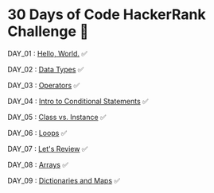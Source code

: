 # 30 Days of Code HackerRank Challenge 🎯

DAY_01 : [Hello, World.](https://www.hackerrank.com/challenges/30-hello-world/problem?isFullScreen=true)  ✅

DAY_02 : [Data Types](https://www.hackerrank.com/challenges/30-data-types/problem?isFullScreen=true)   ✅

DAY_03 : [Operators](https://www.hackerrank.com/challenges/30-operators/problem?isFullScreen=true)  ✅

DAY_04 : [Intro to Conditional Statements](https://www.hackerrank.com/challenges/30-conditional-statements/problem?isFullScreen=true)  ✅

DAY_05 : [Class vs. Instance](https://www.hackerrank.com/challenges/30-class-vs-instance/problem?isFullScreen=true)  ✅

DAY_06 : [Loops](https://www.hackerrank.com/challenges/30-loops/problem?isFullScreen=true)  ✅

DAY_07 : [Let's Review](https://www.hackerrank.com/challenges/30-review-loop/problem?isFullScreen=true)  ✅

DAY_08 : [Arrays](https://www.hackerrank.com/challenges/30-arrays/problem?isFullScreen=true)  ✅

DAY_09 : [Dictionaries and Maps](https://www.hackerrank.com/challenges/30-dictionaries-and-maps/problem?isFullScreen=true)  ✅
